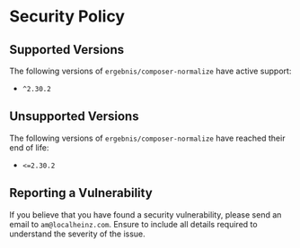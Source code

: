 # Security Policy

## Supported Versions

The following versions of `ergebnis/composer-normalize` have active support:

- `^2.30.2`

## Unsupported Versions

The following versions of `ergebnis/composer-normalize` have reached their end of life:

- `<=2.30.2`

## Reporting a Vulnerability

If you believe that you have found a security vulnerability, please send an email to `am@localheinz.com`. Ensure to include all details required to understand the severity of the issue.
